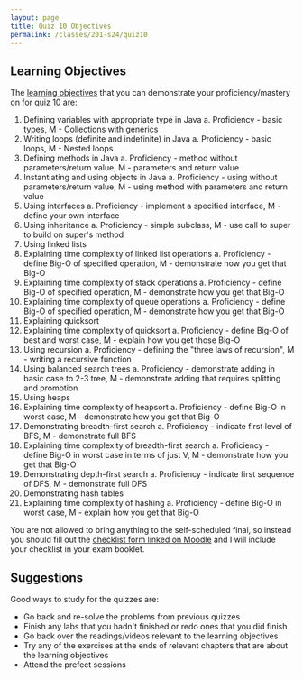 ```yaml
---
layout: page
title: Quiz 10 Objectives
permalink: /classes/201-s24/quiz10
---
```


## Learning Objectives

The  [learning objectives](quizzes-overview) that you can demonstrate your proficiency/mastery on for quiz 10 are:

1. Defining variables with appropriate type in Java
    a. Proficiency - basic types, M - Collections with generics
2. Writing loops (definite and indefinite) in Java
    a. Proficiency - basic loops, M - Nested loops
4. Defining methods in Java
    a. Proficiency - method without parameters/return value, M - parameters and return value
5. Instantiating and using objects in Java
    a. Proficiency - using without parameters/return value, M - using method with parameters and return value
6. Using interfaces
    a. Proficiency - implement a specified interface, M - define your own interface
7. Using inheritance
    a. Proficiency - simple subclass, M - use call to super to build on super's method
8. Using linked lists
9. Explaining time complexity of linked list operations
    a. Proficiency - define Big-O of specified operation, M - demonstrate how you get that Big-O
11. Explaining time complexity of stack operations
    a. Proficiency - define Big-O of specified operation, M - demonstrate how you get that Big-O
13. Explaining time complexity of queue operations
    a. Proficiency - define Big-O of specified operation, M - demonstrate how you get that Big-O
14. Explaining quicksort
15. Explaining time complexity of quicksort
    a. Proficiency - define Big-O of best and worst case, M - explain how you get those Big-O
16. Using recursion
    a. Proficiency - defining the "three laws of recursion", M - writing a recursive function
17. Using balanced search trees
    a. Proficiency - demonstrate adding in basic case to 2-3 tree, M - demonstrate adding that requires splitting and promotion
18. Using heaps
19. Explaining time complexity of heapsort
    a. Proficiency - define Big-O in worst case, M - demonstrate how you get that Big-O
20. Demonstrating breadth-first search
    a. Proficiency - indicate first level of BFS, M - demonstrate full BFS
21. Explaining time complexity of breadth-first search
    a. Proficiency - define Big-O in worst case in terms of just V, M - demonstrate how you get that Big-O
22. Demonstrating depth-first search
    a. Proficiency - indicate first sequence of DFS, M - demonstrate full DFS
23. Demonstrating hash tables
24. Explaining time complexity of hashing
    a. Proficiency - define Big-O in worst case, M - explain how you get that Big-O

You are not allowed to bring anything to the self-scheduled final, so instead you should fill out the [checklist form linked on Moodle](https://docs.google.com/forms/d/e/1FAIpQLSdCXloRKJrImuJ7hzNGtCYH1KB2jYU_keQQ5BgceuD9RkuLwA/viewform?usp=sf_link) and I will include your checklist in your exam booklet.

## Suggestions
Good ways to study for the quizzes are:
* Go back and re-solve the problems from previous quizzes
* Finish any labs that you hadn't finished or redo ones that you did finish
* Go back over the readings/videos relevant to the learning objectives
* Try any of the exercises at the ends of relevant chapters that are about the learning objectives
* Attend the prefect sessions